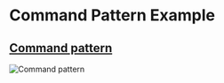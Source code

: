 # Command Pattern Example


## [Command pattern](http://en.wikipedia.org/wiki/Command_pattern)

![Command pattern](http://upload.wikimedia.org/wikipedia/commons/8/8e/Command_Design_Pattern_Class_Diagram.png)